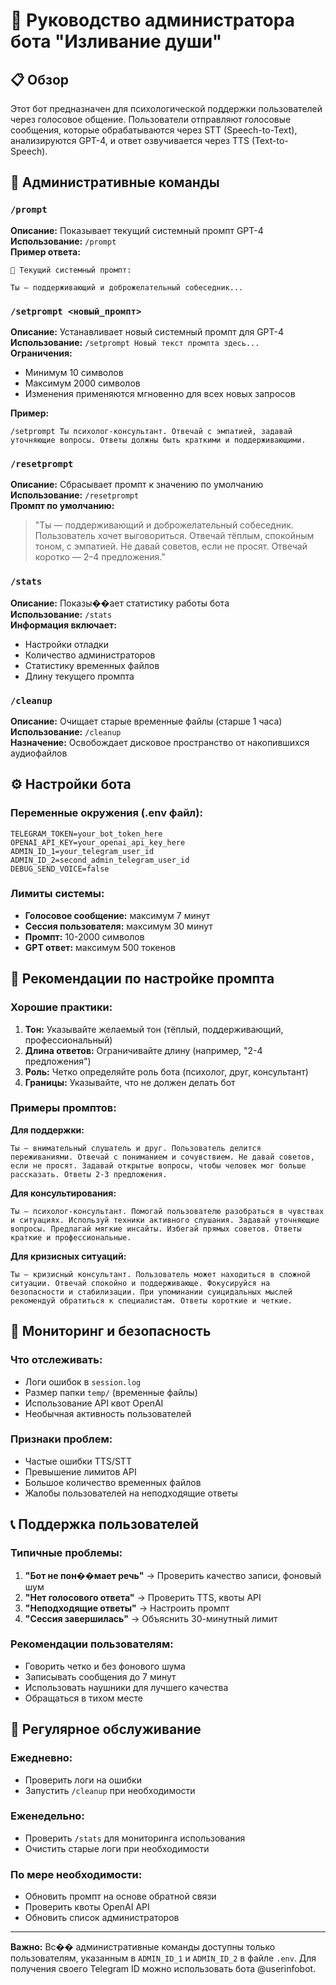 # 🔧 Руководство администратора бота "Изливание души"

## 📋 Обзор

Этот бот предназначен для психологической поддержки пользователей через голосовое общение. Пользователи отправляют голосовые сообщения, которые обрабатываются через STT (Speech-to-Text), анализируются GPT-4, и ответ озвучивается через TTS (Text-to-Speech).

## 🔑 Административные команды

### `/prompt`
**Описание:** Показывает текущий системный промпт GPT-4  
**Использование:** `/prompt`  
**Пример ответа:**
```
📝 Текущий системный промпт:

Ты — поддерживающий и доброжелательный собеседник...
```

### `/setprompt <новый_промпт>`
**Описание:** Устанавливает новый системный промпт для GPT-4  
**Использование:** `/setprompt Новый текст промпта здесь...`  
**Ограничения:**
- Минимум 10 символов
- Максимум 2000 символов
- Изменения применяются мгновенно для всех новых запросов

**Пример:**
```
/setprompt Ты психолог-консультант. Отвечай с эмпатией, задавай уточняющие вопросы. Ответы должны быть краткими и поддерживающими.
```

### `/resetprompt`
**Описание:** Сбрасывает промпт к значению по умолчанию  
**Использование:** `/resetprompt`  
**Промпт по умолчанию:**
> "Ты — поддерживающий и доброжелательный собеседник. Пользователь хочет выговориться. Отвечай тёплым, спокойным тоном, с эмпатией. Не давай советов, если не просят. Отвечай коротко — 2–4 предложения."

### `/stats`
**Описание:** Показы��ает статистику работы бота  
**Использование:** `/stats`  
**Информация включает:**
- Настройки отладки
- Количество администраторов
- Статистику временных файлов
- Длину текущего промпта

### `/cleanup`
**Описание:** Очищает старые временные файлы (старше 1 часа)  
**Использование:** `/cleanup`  
**Назначение:** Освобождает дисковое пространство от накопившихся аудиофайлов

## ⚙️ Настройки бота

### Переменные окружения (.env файл):
```env
TELEGRAM_TOKEN=your_bot_token_here
OPENAI_API_KEY=your_openai_api_key_here
ADMIN_ID_1=your_telegram_user_id
ADMIN_ID_2=second_admin_telegram_user_id
DEBUG_SEND_VOICE=false
```

### Лимиты системы:
- **Голосовое сообщение:** максимум 7 минут
- **Сессия пользователя:** максимум 30 минут
- **Промпт:** 10-2000 символов
- **GPT ответ:** максимум 500 токенов

## 🎯 Рекомендации по настройке промпта

### Хорошие практики:
1. **Тон:** Указывайте желаемый тон (тёплый, поддерживающий, профессиональный)
2. **Длина ответов:** Ограничивайте длину (например, "2-4 предложения")
3. **Роль:** Четко определяйте роль бота (психолог, друг, консультант)
4. **Границы:** Указывайте, что не должен делать бот

### Примеры промптов:

**Для поддержки:**
```
Ты — внимательный слушатель и друг. Пользователь делится переживаниями. Отвечай с пониманием и сочувствием. Не давай советов, если не просят. Задавай открытые вопросы, чтобы человек мог больше рассказать. Ответы 2-3 предложения.
```

**Для консультирования:**
```
Ты — психолог-консультант. Помогай пользователю разобраться в чувствах и ситуациях. Используй техники активного слушания. Задавай уточняющие вопросы. Предлагай мягкие инсайты. Избегай прямых советов. Ответы краткие и профессиональные.
```

**Для кризисных ситуаций:**
```
Ты — кризисный консультант. Пользователь может находиться в сложной ситуации. Отвечай спокойно и поддерживающе. Фокусируйся на безопасности и стабилизации. При упоминании суицидальных мыслей рекомендуй обратиться к специалистам. Ответы короткие и четкие.
```

## 🚨 Мониторинг и безопасность

### Что отслеживать:
- Логи ошибок в `session.log`
- Размер папки `temp/` (временные файлы)
- Использование API квот OpenAI
- Необычная активность пользователей

### Признаки проблем:
- Частые ошибки TTS/STT
- Превышение лимитов API
- Большое количество временных файлов
- Жалобы пользователей на неподходящие ответы

## 📞 Поддержка пользователей

### Типичные проблемы:
1. **"Бот не пон��мает речь"** → Проверить качество записи, фоновый шум
2. **"Нет голосового ответа"** → Проверить TTS, квоты API
3. **"Неподходящие ответы"** → Настроить промпт
4. **"Сессия завершилась"** → Объяснить 30-минутный лимит

### Рекомендации пользователям:
- Говорить четко и без фонового шума
- Записывать сообщения до 7 минут
- Использовать наушники для лучшего качества
- Обращаться в тихом месте

## 🔄 Регулярное обслуживание

### Ежедневно:
- Проверить логи на ошибки
- Запустить `/cleanup` при необходимости

### Еженедельно:
- Проверить `/stats` для мониторинга использования
- Очистить старые логи при необходимости

### По мере необходимости:
- Обновить промпт на основе обратной связи
- Проверить квоты OpenAI API
- Обновить список администраторов

---

**Важно:** Вс�� административные команды доступны только пользователям, указанным в `ADMIN_ID_1` и `ADMIN_ID_2` в файле `.env`. Для получения своего Telegram ID можно использовать бота @userinfobot.